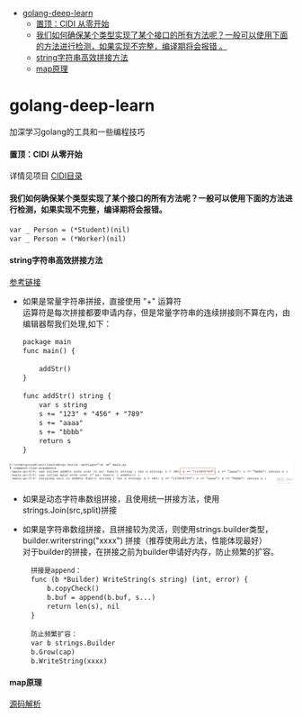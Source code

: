 * [golang\-deep\-learn](#golang-deep-learn)
     * [置顶：CIDI 从零开始](#置顶cidi-从零开始)
     * [我们如何确保某个类型实现了某个接口的所有方法呢？一般可以使用下面的方法进行检测，如果实现不完整，编译期将会报错 。](#我们如何确保某个类型实现了某个接口的所有方法呢一般可以使用下面的方法进行检测如果实现不完整编译期将会报错)
     * [string字符串高效拼接方法](#string字符串高效拼接方法)
     * [map原理](#map原理)

# golang-deep-learn

加深学习golang的工具和一些编程技巧

#### 置顶：CIDI 从零开始

详情见项目 [CIDI目录](https://github.com/ProsperousLi/golang-deep-learn/tree/main/CIDI)

#### 我们如何确保某个类型实现了某个接口的所有方法呢？一般可以使用下面的方法进行检测，如果实现不完整，编译期将会报错。

    var _ Person = (*Student)(nil)
    var _ Person = (*Worker)(nil)

#### string字符串高效拼接方法

[参考链接](https://zhuanlan.zhihu.com/p/49733937)  

- 如果是常量字符串拼接，直接使用 "+" 运算符  
  运算符是每次拼接都要申请内存，但是常量字符串的连续拼接则不算在内，由编辑器帮我们处理,如下：  

      package main  
      func main() {  
      
          addStr()  
      }  
      
      func addStr() string {  
          var s string  
          s += "123" + "456" + "789"  
          s += "aaaa"  
          s += "bbbb"  
          return s  
      }  

![image](https://github.com/ProsperousLi/golang-deep-learn/blob/main/docs/pictures/stringPlus.png)  

- 如果是动态字符串数组拼接，且使用统一拼接方法，使用strings.Join(src,split)拼接  

- 如果是字符串数组拼接，且拼接较为灵活，则使用strings.builder类型，builder.writerstring("xxxx") 拼接（推荐使用此方法，性能体现最好）  
      对于builder的拼接，在拼接之前为builder申请好内存，防止频繁的扩容。  
      

        拼接是append：  
        func (b *Builder) WriteString(s string) (int, error) {  
            b.copyCheck()  
            b.buf = append(b.buf, s...)  
            return len(s), nil  
        }  
        
        防止频繁扩容：
        var b strings.Builder
        b.Grow(cap)
        b.WriteString(xxxx)

#### map原理
    
[源码解析](https://github.com/ProsperousLi/golang-deep-learn/blob/main/map/map.go)
